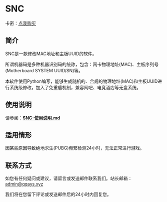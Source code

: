 # SNC

卡密：[点我购买][1]

## 简介

SNC是一款修改MAC地址和主板UUID的软件。

所谓机器码是多种机器识别码的统称，包含：网卡物理地址(MAC)、主板序列号(Motherboard SYSTEM UUID/SN)等。

本软件使用Python编写，能够生成随机的、合规的物理地址(MAC)和主板UUID进行系统级修改，加入了免重启机制，兼容网吧、电竞酒店等无盘系统。

## 使用说明

请参阅：**[SNC-使用说明.md][2]**

## 适用情形

因某些原因导致绝地求生(PUBG)频繁检测24小时，无法正常进行游戏。

## 联系方式

如您有任何疑问或建议，请留言或发送邮件联系我们。站长邮箱：[admin@qqays.xyz][3]

我们将在您留下评论或发送邮件后的24小时内回复您。

  [1]: https://card.qqays.xyz
  [2]: http://yun.qqays.xyz/f/fed80a3030084f5997f4/
  [3]: mailto:admin@qqays.xyz
